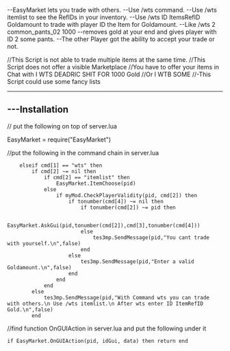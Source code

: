 --EasyMarket lets you trade with others.
--Use /wts command.
--Use /wts itemlist to see the RefIDs in your inventory.
--Use /wts ID ItemsRefID Goldamount to trade with player ID the Item for Goldamount.
--Like /wts 2 common_pants_02 1000
--removes gold at your end and gives player with ID 2 some pants.
--The other Player got the ability to accept your trade or not.

//This Script is not able to trade multiple items at the same time.
//This Script does not offer a visible Marketplace
//You have to offer your items in Chat with I WTS DEADRIC SHIT FOR 1000 Gold
//Or I WTB SOME
//-This Script could use some fancy lists


--------------------------------
---Installation
--------------------------------





// put the following on top of server.lua


EasyMarket = require("EasyMarket")


//put the following in the command chain in server.lua

		elseif cmd[1] == "wts" then
			if cmd[2] ~= nil then
				if cmd[2] == "itemlist" then 
					EasyMarket.ItemChoose(pid)
				else
					if myMod.CheckPlayerValidity(pid, cmd[2]) then
						if tonumber(cmd[4]) ~= nil then
							if tonumber(cmd[2]) ~= pid then
                
								EasyMarket.AskGui(pid,tonumber(cmd[2]),cmd[3],tonumber(cmd[4]))
							else
								tes3mp.SendMessage(pid,"You cant trade with yourself.\n",false)
							end
						else
							tes3mp.SendMessage(pid,"Enter a valid Goldamount.\n",false)
						end
					end
				end
			else
				tes3mp.SendMessage(pid,"With Command wts you can trade with others.\n Use /wts itemlist.\n After wts enter ID ItemRefID Gold.\n",false)						
			end
			
			
			
			

//find function OnGUIAction in server.lua and put the following under it
	
	if EasyMarket.OnGUIAction(pid, idGui, data) then return end